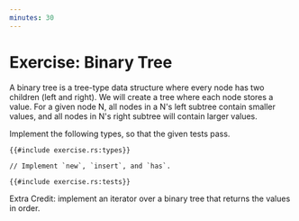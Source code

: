 ```yaml
---
minutes: 30
---
```


# Exercise: Binary Tree

A binary tree is a tree-type data structure where every node has two children
(left and right). We will create a tree where each node stores a value. For a
given node N, all nodes in a N's left subtree contain smaller values, and all
nodes in N's right subtree will contain larger values.

Implement the following types, so that the given tests pass.

```rust,editable
{{#include exercise.rs:types}}

// Implement `new`, `insert`, and `has`.

{{#include exercise.rs:tests}}
```

Extra Credit: implement an iterator over a binary tree that returns the values
in order.
